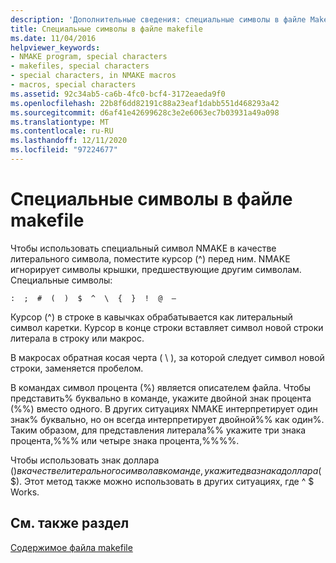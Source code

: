```yaml
---
description: 'Дополнительные сведения: специальные символы в файле Makefile'
title: Специальные символы в файле makefile
ms.date: 11/04/2016
helpviewer_keywords:
- NMAKE program, special characters
- makefiles, special characters
- special characters, in NMAKE macros
- macros, special characters
ms.assetid: 92c34ab5-ca6b-4fc0-bcf4-3172eaeda9f0
ms.openlocfilehash: 22b8f6dd82191c88a23eaf1dabb551d468293a42
ms.sourcegitcommit: d6af41e42699628c3e2e6063ec7b03931a49a098
ms.translationtype: MT
ms.contentlocale: ru-RU
ms.lasthandoff: 12/11/2020
ms.locfileid: "97224677"
---
```

# <a name="special-characters-in-a-makefile"></a>Специальные символы в файле makefile

Чтобы использовать специальный символ NMAKE в качестве литерального символа, поместите курсор (^) перед ним. NMAKE игнорирует символы крышки, предшествующие другим символам. Специальные символы:

`:  ;  #  (  )  $  ^  \  {  }  !  @  —`

Курсор (^) в строке в кавычках обрабатывается как литеральный символ каретки. Курсор в конце строки вставляет символ новой строки литерала в строку или макрос.

В макросах обратная косая черта ( \\ ), за которой следует символ новой строки, заменяется пробелом.

В командах символ процента (%) является описателем файла. Чтобы представить% буквально в команде, укажите двойной знак процента (%%) вместо одного. В других ситуациях NMAKE интерпретирует один знак% буквально, но он всегда интерпретирует двойной%% как один%. Таким образом, для представления литерала%% укажите три знака процента,%%% или четыре знака процента,%%%%.

Чтобы использовать знак доллара ($) в качестве литерального символа в команде, укажите два знака доллара ($ $). Этот метод также можно использовать в других ситуациях, где ^ $ Works.

## <a name="see-also"></a>См. также раздел

[Содержимое файла makefile](contents-of-a-makefile.md)
